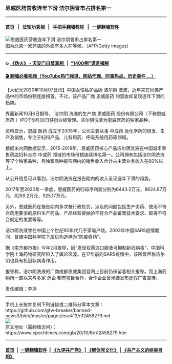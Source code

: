 ### 恩威医药营收连年下滑 洁尔阴曾市占排名第一
------------------------

#### [首页](https://github.com/gfw-breaker/banned-news3/blob/master/README.md) &nbsp;&nbsp;|&nbsp;&nbsp; [法轮功真相](https://github.com/begood0513/basic/blob/master/README.md)  &nbsp;&nbsp;|&nbsp;&nbsp; [手把手翻墙教程](https://github.com/gfw-breaker/guides/wiki)  &nbsp;&nbsp;|&nbsp;&nbsp; [一键翻墙软件](https://github.com/gfw-breaker/nogfw/blob/master/README.md)  



<div><img alt="恩威医药营收连年下滑 洁尔阴曾市占排名第一" class="attachment-djy_600_400 size-djy_600_400 wp-post-image" src="https://i.epochtimes.com/assets/uploads/2020/10/GettyImages-176451706-600x400.jpg"/>
<div class="caption">
 图为北京一家药店的外面有多人在等候。（AFP/Getty Images）
</div></div><hr/>

#### 💥 [《伪火》 - 天安门自焚真相 ](http://158.247.195.190:10000/videos/blog/weihuo.html)&nbsp; |&nbsp; [“1400例”谎言揭秘  ](http://158.247.195.190:10000/videos/blog/jiexi1400.html)

#### [ 🎬  翻墙必看视频（YouTube热门频道、网站代理、时事热点、历史事件 ...）](https://github.com/gfw-breaker/links/blob/master/banned.md)

<div><p>
 【大纪元2020年10月07日讯】中国女性私护品牌
 <ok href="https://www.epochtimes.com/gb/tag/%E6%B4%81%E5%B0%94%E9%98%B4.html">
  洁尔阴
 </ok>
 洗液，近年来在同类产品中的市场份额连居榜首。不过，该产品厂商
 <ok href="https://www.epochtimes.com/gb/tag/%E6%81%A9%E5%A8%81%E5%8C%BB%E8%8D%AF.html">
  恩威医药
 </ok>
 的营收却呈现逐年下滑的趋势。
</p>
<p>
 界面新闻10月6日报导，
 <ok href="https://www.epochtimes.com/gb/tag/%E6%B4%81%E5%B0%94%E9%98%B4.html">
  洁尔阴
 </ok>
 洗液的生产商
 <ok href="https://www.epochtimes.com/gb/tag/%E6%81%A9%E5%A8%81%E5%8C%BB%E8%8D%AF.html">
  恩威医药
 </ok>
 股份有限公司（下称恩威
 <ok href="https://www.epochtimes.com/gb/tag/%E5%8C%BB%E8%8D%AF.html">
  医药
 </ok>
 ）IPO于9月30日获创业板受理。洁尔阴洗液为恩威医药的独家品种。
</p>
<p>
 资料显示，恩威
 <ok href="https://www.epochtimes.com/gb/tag/%E5%8C%BB%E8%8D%AF.html">
  医药
 </ok>
 成立于2005年，公司主要从事
 <ok href="https://www.epochtimes.com/gb/tag/%E4%B8%AD%E6%88%90%E8%8D%AF.html">
  中成药
 </ok>
 及化学药的研发、生产及销售，专注于妇科产品、儿科用药、呼吸系统用药等领域。
</p>
<p>
 根据米内网数据显示，2015-2019年，恩威医药核心产品洁尔阴洗液在中国城市零售药店妇科炎症
 <ok href="https://www.epochtimes.com/gb/tag/%E4%B8%AD%E6%88%90%E8%8D%AF.html">
  中成药
 </ok>
 领域的市场份额连续排名第一。公司拥有包括洁尔阴洗液等17个独家品种，且独家品种报告期内的销售收入合计占主营业务收入在60%以上。
</p>
<p>
 从公开信息可以看到，洁尔阴洗液在报告期内的收入呈现逐年下滑的趋势。
</p>
<p>
 2017年至2020年一季度，恩威医药的归母净利润分别为6443.2万元、8624.87万元、8259.2万元、925.17万元。
</p>
<p>
 另外，恩威医药在报告期内多次被行政处罚，涉及的问题包括生产劣药、使用不符合药用要求的原料生产药品、产品经监督抽验不符合产品备案技术要求、取得不符合规定的发票等等。
</p>
<p>
 洁尔阴洗液曾在中国上个世纪90年代几乎家喻户晓。2003年中国SARS疫情期间，曾被中国科学院下属机构追捧为“防疫奇药”。
</p>
<p>
 据《南方都市报》今年2月报导，因“发现双黄连口服液可抑制新冠病毒”，中国科学院上海药物研究所陷入了舆论风波。在17年前的SARS疫情中，该所曾声称洁尔阴也具有抗冠状病毒作用。
</p>
<p>
 报导称，洁尔阴洗液的厂商成都恩威集团官网上目前仍保留着相关报导。而上海药物所一直以来与多家
 <ok href="https://www.epochtimes.com/gb/tag/%E8%8D%AF%E4%BC%81.html">
  药企
 </ok>
 都有项目合作，合作企业曾涉嫌发布虚假广告宣传。
</p>
<p>
 责任编辑：李净
</p>
</div>
<hr/>
手机上长按并复制下列链接或二维码分享本文章：<br/>
https://github.com/gfw-breaker/banned-news3/blob/master/pages/nsc413/n12458279.md <br/>
<a href='https://github.com/gfw-breaker/banned-news3/blob/master/pages/nsc413/n12458279.md'><img src='https://github.com/gfw-breaker/banned-news3/blob/master/pages/nsc413/n12458279.md.png'/></a> <br/>
原文地址（需翻墙访问）：https://www.epochtimes.com/gb/20/10/6/n12458279.htm


------------------------
#### [首页](https://github.com/gfw-breaker/banned-news3/blob/master/README.md) &nbsp;|&nbsp; [一键翻墙软件](https://github.com/gfw-breaker/nogfw/blob/master/README.md) &nbsp;| [《九评共产党》](https://github.com/gfw-breaker/9ping.md/blob/master/README.md#九评之一评共产党是什么) | [《解体党文化》](https://github.com/gfw-breaker/jtdwh.md/blob/master/README.md) | [《共产主义的终极目的》](https://github.com/gfw-breaker/gczydzjmd.md/blob/master/README.md)


<img src='http://gfw-breaker.win/banned-news3/pages/nsc413/n12458279.md' width='0px' height='0px'/>